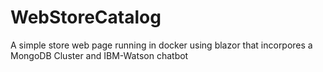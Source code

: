# WebStoreCatalog
A simple store web page running in docker using blazor that incorpores a MongoDB Cluster and IBM-Watson chatbot
